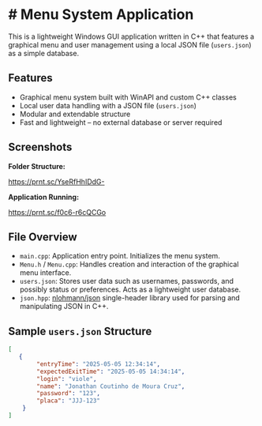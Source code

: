 # # Menu System Application

This is a lightweight Windows GUI application written in C++ that features a graphical menu and user management using a local JSON file (`users.json`) as a simple database.

## Features

- Graphical menu system built with WinAPI and custom C++ classes
- Local user data handling with a JSON file (`users.json`)
- Modular and extendable structure
- Fast and lightweight – no external database or server required

## Screenshots

**Folder Structure:**

https://prnt.sc/YseRfHhIDdG-

**Application Running:**

https://prnt.sc/f0c6-r6cQCGo

## File Overview

- `main.cpp`: Application entry point. Initializes the menu system.
- `Menu.h` / `Menu.cpp`: Handles creation and interaction of the graphical menu interface.
- `users.json`: Stores user data such as usernames, passwords, and possibly status or preferences. Acts as a lightweight user database.
- `json.hpp`: [nlohmann/json](https://github.com/nlohmann/json) single-header library used for parsing and manipulating JSON in C++.

## Sample `users.json` Structure

```json
[
   {
        "entryTime": "2025-05-05 12:34:14",
        "expectedExitTime": "2025-05-05 14:34:14",
        "login": "viole",
        "name": "Jonathan Coutinho de Moura Cruz",
        "password": "123",
        "placa": "JJJ-123"
    }
]
